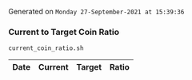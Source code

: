 Generated on `Monday 27-September-2021 at 15:39:36`

### Current to Target Coin Ratio
`current_coin_ratio.sh`

Date|Current|Target|Ratio
---|---|---|---
